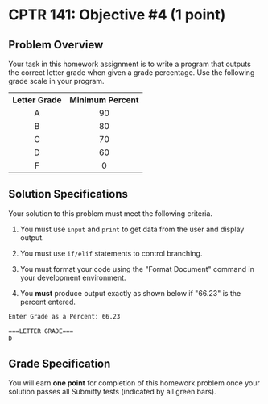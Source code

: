 # CPTR 141: Objective #4 (1 point)

## Problem Overview

Your task in this homework assignment is to write a program that outputs the correct letter grade when given a grade percentage.  Use the following grade scale in your program.

<table style="margin:auto;text-align: center">
<tr><th>Letter Grade</th><th>Minimum Percent</th></td>
<tr><td>A</td><td>90</td>
<tr><td>B</td><td>80</td>
<tr><td>C</td><td>70</td>
<tr><td>D</td><td>60</td>
<tr><td>F</td><td>0</td>
</table>


## Solution Specifications

Your solution to this problem must meet the following criteria.

1. You must use `input` and `print` to get data from the user and display output.

2. You must use `if/elif` statements to control branching.

3. You must format your code using the "Format Document" command in your development environment.

4. You **must** produce output exactly as shown below if "66.23" is the percent entered.

```html
Enter Grade as a Percent: 66.23

===LETTER GRADE===
D
```

## Grade Specification

You will earn **one point** for completion of this homework problem once your solution passes all Submitty tests (indicated by all green bars).
